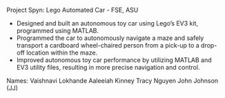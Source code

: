 Project Spyn: Lego Automated Car - FSE, ASU

- Designed and built an autonomous toy car using Lego’s EV3 kit, programmed using MATLAB.
- Programmed the car to autonomously navigate a maze and safely transport a cardboard wheel-chaired person from a pick-up to a drop-off location within the maze.
- Improved autonomous toy car performance by utilizing MATLAB and EV3 utility files, resulting in more precise navigation and control.

Names: 
Vaishnavi Lokhande
Aaleeiah Kinney
Tracy Nguyen
John Johnson (JJ)
